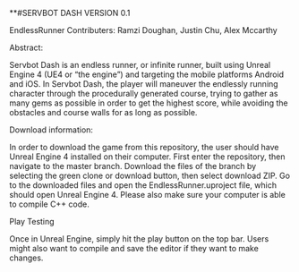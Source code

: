 **#SERVBOT DASH VERSION 0.1

EndlessRunner
Contributers: Ramzi Doughan, Justin Chu, Alex Mccarthy

Abstract:

Servbot Dash is an endless runner, or infinite runner, built using Unreal Engine 4 (UE4 or “the engine”) and targeting the mobile platforms Android and iOS. In Servbot Dash, the player will maneuver the endlessly running character through the procedurally generated course, trying to gather as many gems as possible in order to get the highest score, while avoiding the obstacles and course walls for as long as possible. 

Download information:

In order to download the game from this repository, the user should have Unreal Engine 4 installed on their computer. 
First enter the repository, then navigate to the master branch. Download the files of the branch by selecting the green clone or download button, then select download ZIP.
Go to the downloaded files and open the EndlessRunner.uproject file, which should open Unreal Engine 4. Please also make sure your computer is able to compile C++ code. 

Play Testing

Once in Unreal Engine, simply hit the play button on the top bar. Users might also want to compile and save the editor if they want to make changes. 
